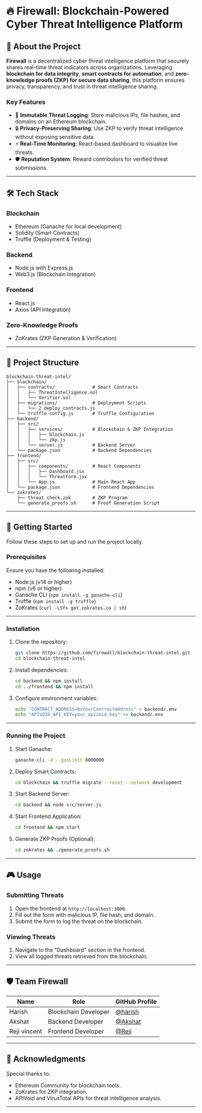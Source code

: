 
# 🔥 **Firewall: Blockchain-Powered Cyber Threat Intelligence Platform**



## 🚀 **About the Project**

**Firewall** is a decentralized cyber threat intelligence platform that securely shares real-time threat indicators across organizations. Leveraging **blockchain for data integrity**, **smart contracts for automation**, and **zero-knowledge proofs (ZKP) for secure data sharing**, this platform ensures privacy, transparency, and trust in threat intelligence sharing.

### **Key Features**
- 📜 **Immutable Threat Logging**: Store malicious IPs, file hashes, and domains on an Ethereum blockchain.
- 🔒 **Privacy-Preserving Sharing**: Use ZKP to verify threat intelligence without exposing sensitive data.
- ⚡ **Real-Time Monitoring**: React-based dashboard to visualize live threats.
- 🛡️ **Reputation System**: Reward contributors for verified threat submissions.

---

## 🛠️ **Tech Stack**

### **Blockchain**
- Ethereum (Ganache for local development)
- Solidity (Smart Contracts)
- Truffle (Deployment & Testing)

### **Backend**
- Node.js with Express.js
- Web3.js (Blockchain Integration)

### **Frontend**
- React.js
- Axios (API Integration)

### **Zero-Knowledge Proofs**
- ZoKrates (ZKP Generation & Verification)

---

## 📂 **Project Structure**

```plaintext
blockchain-threat-intel/
├── blockchain/
│   ├── contracts/              # Smart Contracts
│   │   ├── ThreatIntelligence.sol
│   │   └── Verifier.sol
│   ├── migrations/             # Deployment Scripts
│   │   └── 2_deploy_contracts.js
│   └── truffle-config.js       # Truffle Configuration
├── backend/
│   ├── src/
│   │   ├── services/           # Blockchain & ZKP Integration
│   │   │   ├── blockchain.js
│   │   │   └── zkp.js
│   │   └── server.js           # Backend Server
│   └── package.json            # Backend Dependencies
├── frontend/
│   ├── src/
│   │   ├── components/         # React Components
│   │   │   ├── Dashboard.jsx
│   │   │   └── ThreatForm.jsx
│   │   └── App.js              # Main React App
│   └── package.json            # Frontend Dependencies
└── zokrates/
    ├── threat_check.zok        # ZKP Program
    └── generate_proofs.sh      # Proof Generation Script
```

---

## 🌟 **Getting Started**

Follow these steps to set up and run the project locally.

### Prerequisites

Ensure you have the following installed:
- Node.js (v14 or higher)
- npm (v6 or higher)
- Ganache CLI (`npm install -g ganache-cli`)
- Truffle (`npm install -g truffle`)
- ZoKrates (`curl -LSfs get.zokrates.co | sh`)

---

### Installation

1. Clone the repository:
    ```bash
    git clone https://github.com/firewall/blockchain-threat-intel.git
    cd blockchain-threat-intel
    ```

2. Install dependencies:
    ```bash
    cd backend && npm install
    cd ../frontend && npm install
    ```

3. Configure environment variables:
    ```bash
    echo "CONTRACT_ADDRESS=0xYourContractAddress" > backend/.env
    echo "APIVOID_API_KEY=your_apivoid_key" >> backend/.env
    ```

---

### Running the Project

1. Start Ganache:
    ```bash
    ganache-cli -d --gasLimit 8000000
    ```

2. Deploy Smart Contracts:
    ```bash
    cd blockchain && truffle migrate --reset --network development
    ```

3. Start Backend Server:
    ```bash
    cd backend && node src/server.js
    ```

4. Start Frontend Application:
    ```bash
    cd frontend && npm start
    ```

5. Generate ZKP Proofs (Optional):
    ```bash
    cd zokrates && ./generate_proofs.sh
    ```

---

## 🎮 **Usage**

### Submitting Threats

1. Open the frontend at `http://localhost:3000`.
2. Fill out the form with malicious IP, file hash, and domain.
3. Submit the form to log the threat on the blockchain.

### Viewing Threats

1. Navigate to the "Dashboard" section in the frontend.
2. View all logged threats retrieved from the blockchain.

---



## 🛡️ **Team Firewall**

| Name          | Role                | GitHub Profile                                |
|---------------|---------------------|-----------------------------------------------|
| Harish        | Blockchain Developer| [@harish](https://github.com/Cyb3rHash)       |
| Akshat        | Backend Developer   | [@Akshat](https://github.com/AkshatTriCode)   |
| Reji vincent  | Frontend Developer  | [@Reji](https://github.com/member3)           |

---




## 🎉 Acknowledgments

Special thanks to:
- Ethereum Community for blockchain tools.
- ZoKrates for ZKP integration.
- APIVoid and VirusTotal APIs for threat intelligence analysis.

---
